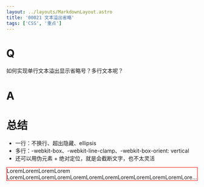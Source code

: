 ```yaml
---
layout: ../layouts/MarkdownLayout.astro
title: '00021 文本溢出省略'
tags: ['CSS', '重点']
---
```


# Q

如何实现单行文本溢出显示省略号？多行文本呢？

# A



# 总结

- 一行：不换行、超出隐藏、ellipsis
- 多行：-webkit-box、-webkit-line-clamp、-webkit-box-orient: vertical
- 还可以用伪元素 + 绝对定位，就是会截断文字，也不太灵活

<div class="text-box ellipsis-2">LoremLoremLoremLorem LoremLoremLoremLoremLoremLoremLoremLoremLoremLoremLoremLoremLoremLoremLoremLoremLoremLorem LoremLoremLoremLoremLoremLoremLoremLoremLoremLoremLoremLoremLoremLoremLoremLoremLoremLorem</div>
<style>
  .text-box {
    border: 1px solid red;
  }
  .ellipsis-1 {
    white-space: nowrap;
    overflow: hidden;
    text-overflow: ellipsis;
  }
  .ellipsis-2 {
    /* 弹性盒模型 */
    display: -webkit-box;
    -webkit-line-clamp: 2;
    -webkit-box-orient: vertical;
    overflow: hidden;
  }
</style>
<script>
  function func() {

  }
  
</script>